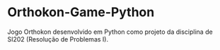 # Orthokon-Game-Python
Jogo Orthokon desenvolvido em Python como projeto da disciplina de SI202 (Resolução de Problemas I).

